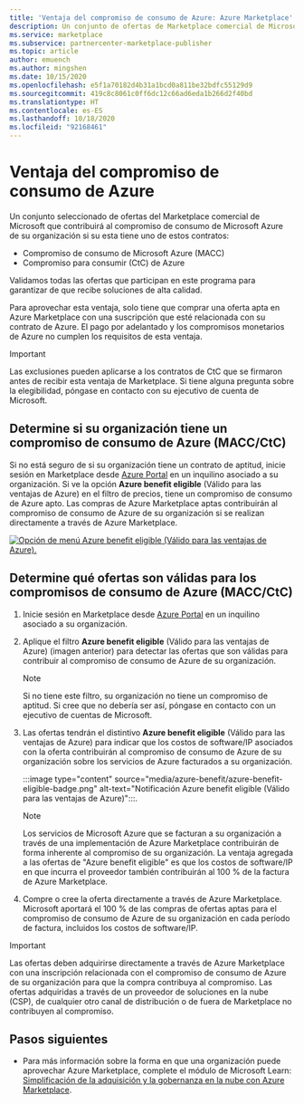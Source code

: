 ```yaml
---
title: 'Ventaja del compromiso de consumo de Azure: Azure Marketplace'
description: Un conjunto de ofertas de Marketplace comercial de Microsoft que contribuirán al compromiso de consumo de Microsoft Azure de su organización
ms.service: marketplace
ms.subservice: partnercenter-marketplace-publisher
ms.topic: article
author: emuench
ms.author: mingshen
ms.date: 10/15/2020
ms.openlocfilehash: e5f1a70182d4b31a1bcd0a811be32bdfc55129d9
ms.sourcegitcommit: 419c8c8061c0ff6dc12c66ad6eda1b266d2f40bd
ms.translationtype: HT
ms.contentlocale: es-ES
ms.lasthandoff: 10/18/2020
ms.locfileid: "92168461"
---
```

# <a name="azure-consumption-commitment-benefit"></a>Ventaja del compromiso de consumo de Azure

Un conjunto seleccionado de ofertas del Marketplace comercial de Microsoft que contribuirá al compromiso de consumo de Microsoft Azure de su organización si su esta tiene uno de estos contratos:

- Compromiso de consumo de Microsoft Azure (MACC)
- Compromiso para consumir (CtC) de Azure

Validamos todas las ofertas que participan en este programa para garantizar de que recibe soluciones de alta calidad.

Para aprovechar esta ventaja, solo tiene que comprar una oferta apta en Azure Marketplace con una suscripción que esté relacionada con su contrato de Azure. El pago por adelantado y los compromisos monetarios de Azure no cumplen los requisitos de esta ventaja.

> [!IMPORTANT]
> Las exclusiones pueden aplicarse a los contratos de CtC que se firmaron antes de recibir esta ventaja de Marketplace. Si tiene alguna pregunta sobre la elegibilidad, póngase en contacto con su ejecutivo de cuenta de Microsoft.

## <a name="determine-if-your-organization-has-an-azure-consumption-commitment-maccctc"></a>Determine si su organización tiene un compromiso de consumo de Azure (MACC/CtC)

Si no está seguro de si su organización tiene un contrato de aptitud, inicie sesión en Marketplace desde [Azure Portal](https://ms.portal.azure.com/#blade/Microsoft_Azure_Marketplace/MarketplaceOffersBlade/selectedMenuItemId/home) en un inquilino asociado a su organización. Si ve la opción **Azure benefit eligible** (Válido para las ventajas de Azure) en el filtro de precios, tiene un compromiso de consumo de Azure apto. Las compras de Azure Marketplace aptas contribuirán al compromiso de consumo de Azure de su organización si se realizan directamente a través de Azure Marketplace.

[![Opción de menú Azure benefit eligible (Válido para las ventajas de Azure).](media/azure-benefit/azure-benefit-eligible.png)](media/azure-benefit/azure-benefit-eligible.png#lightbox)

## <a name="determine-which-offers-are-eligible-for-azure-consumption-commitments-maccctc"></a>Determine qué ofertas son válidas para los compromisos de consumo de Azure (MACC/CtC)

1. Inicie sesión en Marketplace desde [Azure Portal](https://ms.portal.azure.com/#blade/Microsoft_Azure_Marketplace/MarketplaceOffersBlade/selectedMenuItemId/home) en un inquilino asociado a su organización.
2. Aplique el filtro **Azure benefit eligible** (Válido para las ventajas de Azure) (imagen anterior) para detectar las ofertas que son válidas para contribuir al compromiso de consumo de Azure de su organización.

   > [!NOTE]
   > Si no tiene este filtro, su organización no tiene un compromiso de aptitud. Si cree que no debería ser así, póngase en contacto con un ejecutivo de cuentas de Microsoft.
 
3. Las ofertas tendrán el distintivo **Azure benefit eligible** (Válido para las ventajas de Azure) para indicar que los costos de software/IP asociados con la oferta contribuirán al compromiso de consumo de Azure de su organización sobre los servicios de Azure facturados a su organización.

    :::image type="content" source="media/azure-benefit/azure-benefit-eligible-badge.png" alt-text="Notificación Azure benefit eligible (Válido para las ventajas de Azure)&quot;:::.

   > [!NOTE]
   > Los servicios de Microsoft Azure que se facturan a su organización a través de una implementación de Azure Marketplace contribuirán de forma inherente al compromiso de su organización. La ventaja agregada a las ofertas de &quot;Azure benefit eligible" es que los costos de software/IP en que incurra el proveedor también contribuirán al 100 % de la factura de Azure Marketplace.

4. Compre o cree la oferta directamente a través de Azure Marketplace. Microsoft aportará el 100 % de las compras de ofertas aptas para el compromiso de consumo de Azure de su organización en cada período de factura, incluidos los costos de software/IP.

> [!IMPORTANT]
> Las ofertas deben adquirirse directamente a través de Azure Marketplace con una inscripción relacionada con el compromiso de consumo de Azure de su organización para que la compra contribuya al compromiso. Las ofertas adquiridas a través de un proveedor de soluciones en la nube (CSP), de cualquier otro canal de distribución o de fuera de Marketplace no contribuyen al compromiso.

## <a name="next-steps"></a>Pasos siguientes

- Para más información sobre la forma en que una organización puede aprovechar Azure Marketplace, complete el módulo de Microsoft Learn: [Simplificación de la adquisición y la gobernanza en la nube con Azure Marketplace](https://aka.ms/cm.marketplaceprocurement).
